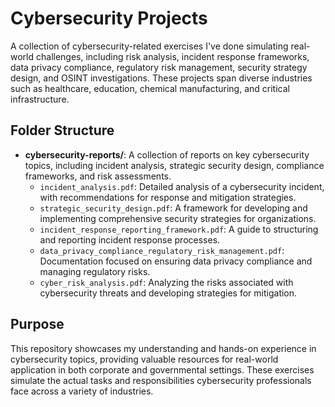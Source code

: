 # Cybersecurity Projects

A collection of cybersecurity-related exercises I've done simulating real-world challenges, including risk analysis, incident response frameworks, data privacy compliance, regulatory risk management, security strategy design, and OSINT investigations. These projects span diverse industries such as healthcare, education, chemical manufacturing, and critical infrastructure.

## Folder Structure

- **cybersecurity-reports/**: A collection of reports on key cybersecurity topics, including incident analysis, strategic security design, compliance frameworks, and risk assessments.
  - `incident_analysis.pdf`: Detailed analysis of a cybersecurity incident, with recommendations for response and mitigation strategies.
  - `strategic_security_design.pdf`: A framework for developing and implementing comprehensive security strategies for organizations.
  - `incident_response_reporting_framework.pdf`: A guide to structuring and reporting incident response processes.
  - `data_privacy_compliance_regulatory_risk_management.pdf`: Documentation focused on ensuring data privacy compliance and managing regulatory risks.
  - `cyber_risk_analysis.pdf`: Analyzing the risks associated with cybersecurity threats and developing strategies for mitigation.

## Purpose

This repository showcases my understanding and hands-on experience in cybersecurity topics, providing valuable resources for real-world application in both corporate and governmental settings. These exercises simulate the actual tasks and responsibilities cybersecurity professionals face across a variety of industries.
